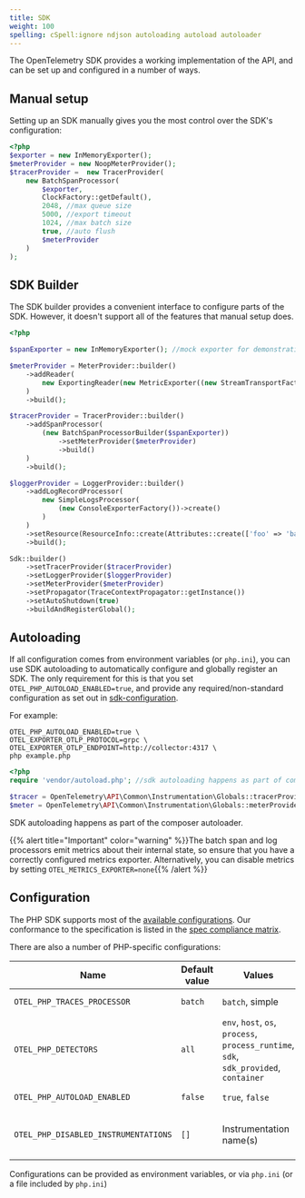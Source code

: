 ```yaml
---
title: SDK
weight: 100
spelling: cSpell:ignore ndjson autoloading autoload autoloader
---
```


The OpenTelemetry SDK provides a working implementation of the API, and can be
set up and configured in a number of ways.

## Manual setup

Setting up an SDK manually gives you the most control over the SDK's
configuration:

```php
<?php
$exporter = new InMemoryExporter();
$meterProvider = new NoopMeterProvider();
$tracerProvider =  new TracerProvider(
    new BatchSpanProcessor(
        $exporter,
        ClockFactory::getDefault(),
        2048, //max queue size
        5000, //export timeout
        1024, //max batch size
        true, //auto flush
        $meterProvider
    )
);
```

## SDK Builder

The SDK builder provides a convenient interface to configure parts of the SDK.
However, it doesn't support all of the features that manual setup does.

```php
<?php

$spanExporter = new InMemoryExporter(); //mock exporter for demonstration purposes

$meterProvider = MeterProvider::builder()
    ->addReader(
        new ExportingReader(new MetricExporter((new StreamTransportFactory())->create(STDOUT, 'application/x-ndjson'), /*Temporality::CUMULATIVE*/))
    )
    ->build();

$tracerProvider = TracerProvider::builder()
    ->addSpanProcessor(
        (new BatchSpanProcessorBuilder($spanExporter))
            ->setMeterProvider($meterProvider)
            ->build()
    )
    ->build();

$loggerProvider = LoggerProvider::builder()
    ->addLogRecordProcessor(
        new SimpleLogsProcessor(
            (new ConsoleExporterFactory())->create()
        )
    )
    ->setResource(ResourceInfo::create(Attributes::create(['foo' => 'bar'])))
    ->build();

Sdk::builder()
    ->setTracerProvider($tracerProvider)
    ->setLoggerProvider($loggerProvider)
    ->setMeterProvider($meterProvider)
    ->setPropagator(TraceContextPropagator::getInstance())
    ->setAutoShutdown(true)
    ->buildAndRegisterGlobal();
```

## Autoloading

If all configuration comes from environment variables (or `php.ini`), you can
use SDK autoloading to automatically configure and globally register an SDK. The
only requirement for this is that you set `OTEL_PHP_AUTOLOAD_ENABLED=true`, and
provide any required/non-standard configuration as set out in
[sdk-configuration](/docs/concepts/sdk-configuration/).

For example:

```shell
OTEL_PHP_AUTOLOAD_ENABLED=true \
OTEL_EXPORTER_OTLP_PROTOCOL=grpc \
OTEL_EXPORTER_OTLP_ENDPOINT=http://collector:4317 \
php example.php
```

```php
<?php
require 'vendor/autoload.php'; //sdk autoloading happens as part of composer initialization

$tracer = OpenTelemetry\API\Common\Instrumentation\Globals::tracerProvider()->getTracer('name', 'version', 'schema.url', [/*attributes*/]);
$meter = OpenTelemetry\API\Common\Instrumentation\Globals::meterProvider()->getTracer('name', 'version', 'schema.url', [/*attributes*/]);
```

SDK autoloading happens as part of the composer autoloader.

{{% alert title="Important" color="warning" %}}The batch span and log processors
emit metrics about their internal state, so ensure that you have a correctly
configured metrics exporter. Alternatively, you can disable metrics by setting
`OTEL_METRICS_EXPORTER=none`{{% /alert %}}

## Configuration

The PHP SDK supports most of the
[available configurations](/docs/concepts/sdk-configuration/). Our conformance
to the specification is listed in the
[spec compliance matrix](https://github.com/open-telemetry/opentelemetry-specification/blob/main/spec-compliance-matrix.md).

There are also a number of PHP-specific configurations:

| Name                                 | Default value | Values                                                                                | Example          | Description                                         |
| ------------------------------------ | ------------- | ------------------------------------------------------------------------------------- | ---------------- | --------------------------------------------------- |
| `OTEL_PHP_TRACES_PROCESSOR`          | `batch`       | `batch`, simple                                                                       | `simple`         | Span processor selection                            |
| `OTEL_PHP_DETECTORS`                 | `all`         | `env`, `host`, `os`, `process`, `process_runtime`, `sdk`, `sdk_provided`, `container` | `env,os,process` | Resource detector selection                         |
| `OTEL_PHP_AUTOLOAD_ENABLED`          | `false`       | `true`, `false`                                                                       | `true`           | Enable/disable SDK autoloading                      |
| `OTEL_PHP_DISABLED_INSTRUMENTATIONS` | `[]`          | Instrumentation name(s)                                                               | `psr15,psr18`    | Disable one or more installed auto-instrumentations |

Configurations can be provided as environment variables, or via `php.ini` (or a
file included by `php.ini`)
